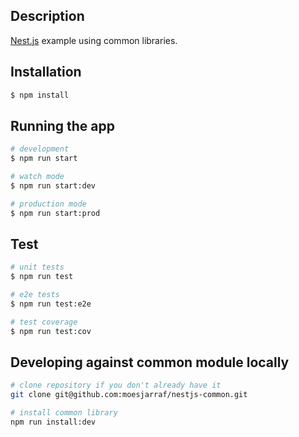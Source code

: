 ## Description

[Nest.js](https://github.com/nestjs/nest) example using common libraries.

## Installation

```bash
$ npm install
```

## Running the app

```bash
# development
$ npm run start

# watch mode
$ npm run start:dev

# production mode
$ npm run start:prod
```

## Test

```bash
# unit tests
$ npm run test

# e2e tests
$ npm run test:e2e

# test coverage
$ npm run test:cov
```

## Developing against common module locally

```bash
# clone repository if you don't already have it
git clone git@github.com:moesjarraf/nestjs-common.git

# install common library
npm run install:dev
```
